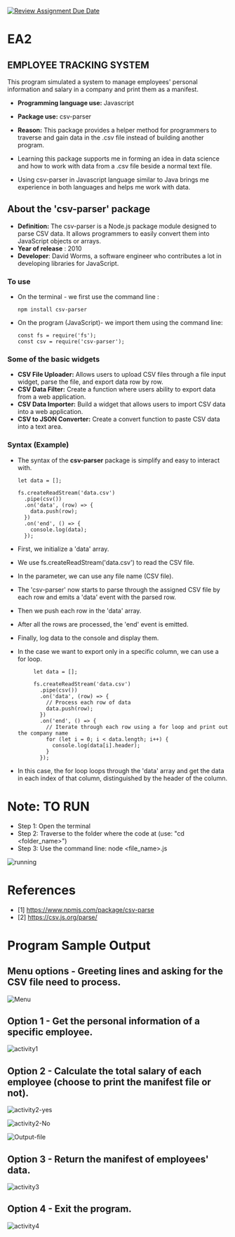 [![Review Assignment Due Date](https://classroom.github.com/assets/deadline-readme-button-24ddc0f5d75046c5622901739e7c5dd533143b0c8e959d652212380cedb1ea36.svg)](https://classroom.github.com/a/RPDAFNpj)
# EA2

## EMPLOYEE TRACKING SYSTEM
This program simulated a system to manage employees' personal information and salary in a company and print them as a manifest.

- **Programming language use:** Javascript
- **Package use:** csv-parser
- **Reason:** This package provides a helper method for programmers to traverse and gain data in the .csv file instead of building another program.

- Learning this package supports me in forming an idea in data science and how to work with data from a .csv file beside a normal text file.
- Using csv-parser in Javascript language similar to Java brings me experience in both languages and helps me work with data.

## About the 'csv-parser' package
- **Definition:** The csv-parser is a Node.js package module designed to parse CSV data. It allows programmers to easily convert them into JavaScript objects or arrays.
- **Year of release** : 2010
- **Developer**: David Worms, a software engineer who contributes a lot in developing libraries for JavaScript.

### To use
* On the terminal - we first use the command line :

      npm install csv-parser

* On the program (JavaScript)- we import them using the command line:

      const fs = require('fs');
      const csv = require('csv-parser');
  
### Some of the basic widgets
* **CSV File Uploader:** Allows users to upload CSV files through a file input widget, parse the file, and export data row by row.
* **CSV Data Filter:** Create a function where users ability to export data from a web application.
* **CSV Data Importer:** Build a widget that allows users to import CSV data into a web application.
* **CSV to JSON Converter:** Create a convert function to paste CSV data into a text area.

### Syntax (Example)
- The syntax of the **csv-parser** package is simplify and easy to interact with.

      let data = [];
      
      fs.createReadStream('data.csv')
        .pipe(csv())
        .on('data', (row) => {
          data.push(row);
        })
        .on('end', () => {
          console.log(data);
        });

 - First, we initialize a 'data' array.
 - We use fs.createReadStream('data.csv')  to read the CSV file.
 - In the parameter, we can use any file name (CSV file).
 - The 'csv-parser' now starts to parse through the assigned CSV file by each row and emits a 'data' event with the parsed row.
 - Then we push each row in the 'data' array.
 - After all the rows are processed, the 'end' event is emitted.
 - Finally, log data to the console and display them.

 - In the case we want to export only in a specific column, we can use a for loop.
   
            let data = [];
            
            fs.createReadStream('data.csv')
              .pipe(csv())
              .on('data', (row) => {
                // Process each row of data
                data.push(row);
              })
              .on('end', () => {
                // Iterate through each row using a for loop and print out the company name
                for (let i = 0; i < data.length; i++) {
                  console.log(data[i].header);
                }
              });

- In this case, the for loop loops through the 'data' array and get the data in each index of that column, distinguished by the header of the column.
  
# Note: TO RUN
 * Step 1: Open the terminal
 * Step 2: Traverse to the folder where the code at (use: "cd <folder_name>")
 * Step 3: Use the command line: node <file_name>.js
   
![running](https://github.com/CS2613-WI24-FR01B/exploration-activity-2-HyPhuPham/assets/114414645/bfd3c399-d466-4a9a-86f2-1b4ace5c7e9d)

# References
- [1] https://www.npmjs.com/package/csv-parse
- [2] https://csv.js.org/parse/

# Program Sample Output

## Menu options - Greeting lines and asking for the CSV file need to process.

![Menu](https://github.com/CS2613-WI24-FR01B/exploration-activity-2-HyPhuPham/assets/114414645/b2c2e0f2-0585-4a46-a18f-7a4f580bb470)

## Option 1 - Get the personal information of a specific employee.

![activity1](https://github.com/CS2613-WI24-FR01B/exploration-activity-2-HyPhuPham/assets/114414645/9dbd7fbd-f12d-4c17-b6eb-9b5071e45d89)

## Option 2 - Calculate the total salary of each employee (choose to print the manifest file or not).

![activity2-yes](https://github.com/CS2613-WI24-FR01B/exploration-activity-2-HyPhuPham/assets/114414645/ab87f413-dbc5-4f1a-b46e-6d20da9a3019)

![activity2-No](https://github.com/CS2613-WI24-FR01B/exploration-activity-2-HyPhuPham/assets/114414645/a043d8fc-abea-4bdf-b64b-eb69d8d74a52)

![Output-file](https://github.com/CS2613-WI24-FR01B/exploration-activity-2-HyPhuPham/assets/114414645/db541856-4781-48d7-b1aa-e02d206867ac)

## Option 3 - Return the manifest of employees' data.

![activity3](https://github.com/CS2613-WI24-FR01B/exploration-activity-2-HyPhuPham/assets/114414645/5eb3d736-76eb-4cf3-b15b-40f6d92350fe)

## Option 4 - Exit the program.

![activity4](https://github.com/CS2613-WI24-FR01B/exploration-activity-2-HyPhuPham/assets/114414645/1f2d68ab-f6f7-4322-b1d2-bbdca3732f0a)


